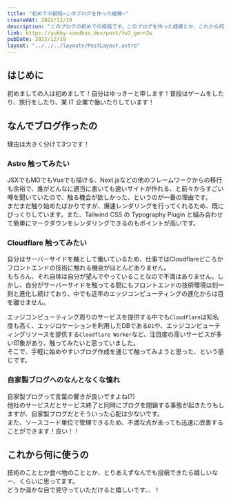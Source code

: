 ```yaml
---
title: "初めての投稿~このブログを作った経緯~"
createdAt: 2022/12/19
description: "このブログの初めての投稿です。このブログを作った経緯とか、これから何に使うのかとかについて説明しています。今後ともよろしくお願いします。"
link: https://yukky-sandbox.dev/post/fw7_gmrn2w
pubDate: 2022/12/19
layout: "../../../layouts/PostLayout.astro"
---
```


## はじめに

初めましての人は初めまして！自分はゆっきーと申します！普段はゲームをしたり、旅行をしたり、某 IT 企業で働いたりしています！

## なんでブログ作ったの

理由は大きく分けて3つです！

### Astro 触ってみたい

JSXでもMDでもVueでも描ける、Next.jsなどの他のフレームワークからの移行も余裕で、誰がどんなに適当に書いても速いサイトが作れる、と前々からすごい噂を聞いていたので、触る機会が欲しかった、というのが一番の理由です。  
まだまだ触り始めたばかりですが、爆速レンダリングを行ってくれるため、既にびっくりしています。また、Tailwind CSS の Typography Plugin と組み合わせて簡単にマークダウンをレンダリングできるのもポイントが高いです。

### Cloudflare 触ってみたい

自分はサーバーサイドを軸として働いているため、仕事ではCloudflareどころかフロントエンドの技術に触れる機会がほとんどありません。  
もちろん、それ自体は自分が望んでやっていることなので不満はありません。しかし、自分がサーバーサイドを触ってる間にもフロントエンドの技術環境は刻一刻と進化し続けており、中でも近年のエッジコンピューティングの進化からは目を離せません。

エッジコンピューティング周りのサービスを提供する中でも`Cloudflare`は知名度も高く、エッジロケーションを利用したDBである`D1`や、エッジコンピューティングリソースを提供する`Cloudflare Worker`など、注目度の高いサービスが多い印象があり、触ってみたいと思っていました。  
そこで、手軽に始めやすいブログ作成を通じて触ってみようと思った、という感じです。

### 自家製ブログへのなんとなくな憧れ

自家製ブログって言葉の響きが良いですよね(?)  
他社のサービスだとサービス終了と同時にブログを閉鎖する事態が起きたりもしますが、自家製ブログだとそういった心配は少ないです。  
また、ソースコード単位で管理できるため、不満な点があっても迅速に改善することができます！良い！！

## これから何に使うの

技術のこととか食べ物のこととか、とりあえずなんでも投稿できたら嬉しいなー、くらいに思ってます。  
どうか温かな目で見守っていただけると嬉しいです、、！
